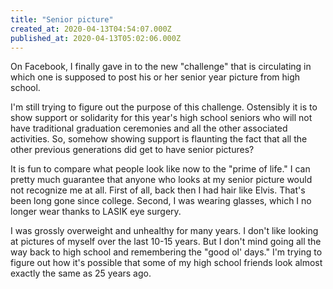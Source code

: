 ```yaml
---
title: "Senior picture"
created_at: 2020-04-13T04:54:07.000Z
published_at: 2020-04-13T05:02:06.000Z
---
```

On Facebook, I finally gave in to the new "challenge" that is circulating in which one is supposed to post his or her senior year picture from high school. 

I'm still trying to figure out the purpose of this challenge. Ostensibly it is to show support or solidarity for this year's high school seniors who will not have traditional graduation ceremonies and all the other associated activities. So, somehow showing support is flaunting the fact that all the other previous generations did get to have senior pictures? 

It is fun to compare what people look like now to the "prime of life." I can pretty much guarantee that anyone who looks at my senior picture would not recognize me at all. First of all, back then I had hair like Elvis. That's been long gone since college. Second, I was wearing glasses, which I no longer wear thanks to LASIK eye surgery.

I was grossly overweight and unhealthy for many years. I don't like looking at pictures of myself over the last 10-15 years. But I don't mind going all the way back to high school and remembering the "good ol' days." I'm trying to figure out how it's possible that some of my high school friends look almost exactly the same as 25 years ago.
